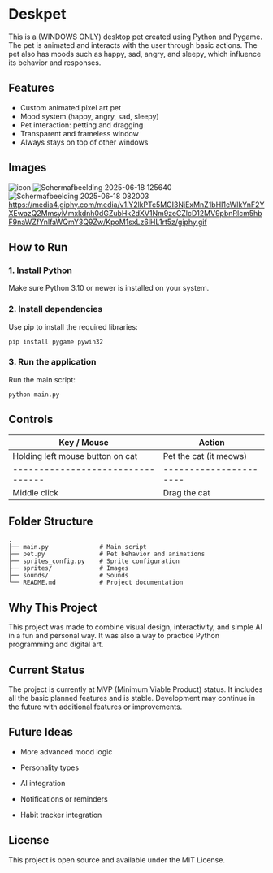 # Deskpet

This is a (WINDOWS ONLY) desktop pet created using Python and Pygame. The pet is animated and interacts with the user through basic actions. The pet also has moods such as happy, sad, angry, and sleepy, which influence its behavior and responses.

## Features

- Custom animated pixel art pet
- Mood system (happy, angry, sad, sleepy)
- Pet interaction: petting and dragging
- Transparent and frameless window
- Always stays on top of other windows

## Images

![icon](https://github.com/user-attachments/assets/961a09f9-ca04-48da-9770-640dfaecedee)
![Schermafbeelding 2025-06-18 125640](https://github.com/user-attachments/assets/91b2f636-6adc-40da-ad54-d7e2c0262060)
![Schermafbeelding 2025-06-18 082003](https://github.com/user-attachments/assets/5aaa8bef-db6f-47cf-8f91-33b489945b9a)
https://media4.giphy.com/media/v1.Y2lkPTc5MGI3NjExMnZ1bHI1eWlkYnF2YXEwazQ2MmsyMmxkdnh0dGZubHk2dXV1Nm9zeCZlcD12MV9pbnRlcm5hbF9naWZfYnlfaWQmY3Q9Zw/KpoM1sxLz6lHL1rt5z/giphy.gif


## How to Run

### 1. Install Python

Make sure Python 3.10 or newer is installed on your system.


### 2. Install dependencies

Use pip to install the required libraries:

```
pip install pygame pywin32 
```

### 3. Run the application

Run the main script:

```
python main.py
```

## Controls

| Key / Mouse                      | Action                 |
| -------------------------------- | ---------------------- |
| Holding left mouse button on cat | Pet the cat (it meows) |
|--------------------------------- | ---------------------- |
| Middle click                     | Drag the cat           |


## Folder Structure

```
.
├── main.py              # Main script
├── pet.py               # Pet behavior and animations
├── sprites_config.py    # Sprite configuration
├── sprites/             # Images 
├── sounds/              # Sounds
└── README.md            # Project documentation
```

## Why This Project

This project was made to combine visual design, interactivity, and simple AI in a fun and personal way. It was also a way to practice Python programming and digital art.

## Current Status

The project is currently at MVP (Minimum Viable Product) status. It includes all the basic planned features and is stable. Development may continue in the future with additional features or improvements.

## Future Ideas

- More advanced mood logic

- Personality types

- AI integration 

- Notifications or reminders

- Habit tracker integration

## License

This project is open source and available under the MIT License.

